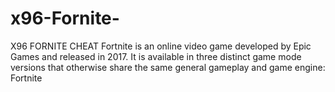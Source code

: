 # x96-Fornite-
X96 FORNITE CHEAT
Fortnite is an online video game developed by Epic Games and released in 2017. It is available in three distinct game mode versions that otherwise share the same general gameplay and game engine: Fortnite 
